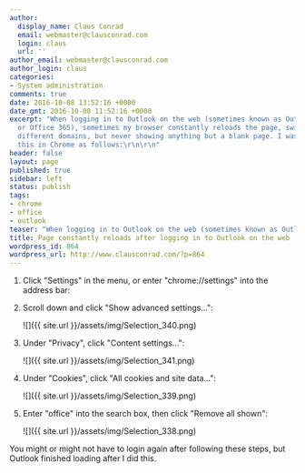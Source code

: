 ```yaml
---
author:
  display_name: Claus Conrad
  email: webmaster@clausconrad.com
  login: claus
  url: ''
author_email: webmaster@clausconrad.com
author_login: claus
categories:
- System administration
comments: true
date: 2016-10-08 13:52:16 +0000
date_gmt: 2016-10-08 11:52:16 +0000
excerpt: "When logging in to Outlook on the web (sometimes known as Outlook Web Access
  or Office 365), sometimes my browser constantly reloads the page, switching between
  different domains, but never showing anything but a blank page. I was able to solve
  this in Chrome as follows:\r\n\r\n"
header: false
layout: page
published: true
sidebar: left
status: publish
tags:
- chrome
- office
- outlook
teaser: "When logging in to Outlook on the web (sometimes known as Outlook Web Access or Office 365), sometimes my browser constantly reloads the page, switching between different domains, but never showing anything but a blank page. I was able to solve this in Chrome as follows:"
title: Page constantly reloads after logging in to Outlook on the web
wordpress_id: 864
wordpress_url: http://www.clausconrad.com/?p=864
---
```

1. Click "Settings" in the menu, or enter "chrome://settings" into the address bar:

2. Scroll down and click "Show advanced settings...":

   ![]({{ site.url }}/assets/img/Selection_340.png)

3. Under "Privacy", click "Content settings...":

   ![]({{ site.url }}/assets/img/Selection_341.png)

4. Under "Cookies", click "All cookies and site data...":

   ![]({{ site.url }}/assets/img/Selection_339.png)

5. Enter "office" into the search box, then click "Remove all shown":

   ![]({{ site.url }}/assets/img/Selection_338.png)
  
You might or might not have to login again after following these steps, but Outlook finished loading after I did this.
